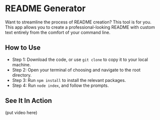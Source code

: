 # README Generator

Want to streamline the process of README creation? This tool is for you. This app allows you to create a professional-looking README with custom text entirely from the comfort of your command line.

## How to Use

- Step 1: Download the code, or use `git clone` to copy it to your local machine.
- Step 2: Open your terminal of choosing and navigate to the root directory.
- Step 3: Run `npm install` to install the relevant packages.
- Step 4: Run `node index`, and follow the prompts.

## See It In Action

(put video here)